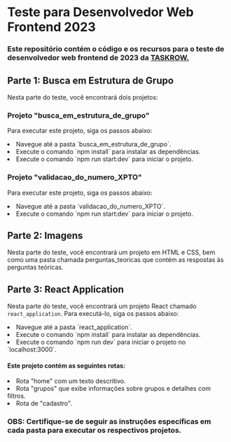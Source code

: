 # Teste para Desenvolvedor Web Frontend 2023
### Este repositório contém o código e os recursos para o teste de desenvolvedor web frontend de 2023 da <a target="_blank" href="https://taskrow.com/">TASKROW.</a>

## Parte 1: Busca em Estrutura de Grupo
Nesta parte do teste, você encontrará dois projetos:

### Projeto "busca_em_estrutura_de_grupo"
Para executar este projeto, siga os passos abaixo:
<li> Navegue até a pasta `busca_em_estrutura_de_grupo`. </li>
<li> Execute o comando `npm install` para instalar as dependências. </li>
<li> Execute o comando `npm run start:dev` para iniciar o projeto. </li>


### Projeto "validacao_do_numero_XPTO"
Para executar este projeto, siga os passos abaixo:

<li> Navegue até a pasta `validacao_do_numero_XPTO`. </li>
<li>Execute o comando `npm run start:dev` para iniciar o projeto. </li>


## Parte 2: Imagens
Nesta parte do teste, você encontrará um projeto em HTML e CSS, bem como uma pasta chamada perguntas_teoricas que contém as respostas às perguntas teóricas.

## Parte 3: React Application
Nesta parte do teste, você encontrará um projeto React chamado `react_application`. Para executá-lo, siga os passos abaixo:

<li> Navegue até a pasta `react_application`. </li>
<li>Execute o comando `npm install` para instalar as dependências. </li>
<li> Execute o comando `npm run dev` para iniciar o projeto no `localhost:3000`. </li>

#### Este projeto contém as seguintes rotas:

<li> Rota "home" com um texto descritivo. </li>
<li> Rota "grupos" que exibe informações sobre grupos e detalhes com filtros. </li>
<li> Rota de "cadastro". </li>


### OBS: Certifique-se de seguir as instruções específicas em cada pasta para executar os respectivos projetos.
